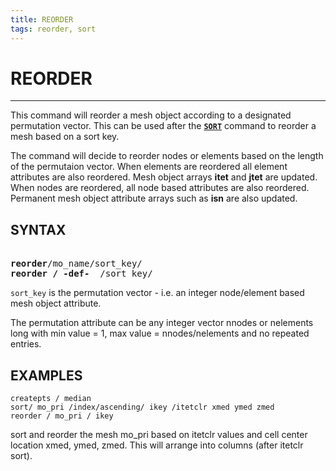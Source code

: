 ```yaml
---
title: REORDER
tags: reorder, sort
---
```


# REORDER

-------

This command will reorder a mesh object according to a designated permutation vector. This can be used after the [**`SORT`**](SORT.md) command to reorder a mesh based on a sort key.
 

The command will decide to reorder nodes or elements based on the length of the permutaion vector. When elements are reordered all
  element attributes are also reordered. Mesh object arrays **itet** and **jtet** are updated. When nodes are reordered, all node based attributes are
  also reordered. Permanent mesh object attribute arrays such as **isn** are also updated.


## SYNTAX

<pre>     
<b>reorder</b>/mo_name/sort_key/
<b>reorder / -def- </b> /sort_key/
</pre>     
 
`sort_key` is the permutation vector - i.e. an integer node/element based mesh object attribute.

The permutation attribute can be any integer vector nnodes or nelements long with min value = 1, max value = nnodes/nelements and no repeated entries. 

## EXAMPLES

```
createpts / median
sort/ mo_pri /index/ascending/ ikey /itetclr xmed ymed zmed
reorder / mo_pri / ikey
```
sort and reorder the mesh mo_pri based on itetclr values and cell center location xmed, ymed, zmed. This will arrange into columns (after itetclr sort).

